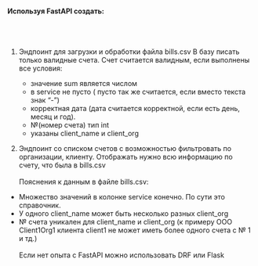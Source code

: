 #### Используя FastAPI создать:
<br><br>
1. Эндпоинт для загрузки и обработки файла bills.csv
    В базу писать только валидные счета. Счет считается валидным, если выполнены все условия:
    + значение sum является числом
    + в service не пусто ( пусто так же считается, если вместо текста знак “-”)
    + корректная дата (дата считается корректной, если есть день, месяц и год).
    + №(номер счета) тип  int
    + указаны client_name и client_org

2. Эндпоинт со списком счетов с возможностью фильтровать по организации, клиенту.
    Отображать нужно всю информацию по счету, что была в bills.csv
<br><br>
Пояснения к данным в файле bills.csv:
+ Множество значений в колонке service конечно. По сути это справочник.
+ У одного client_name может быть несколько разных client_org
+ № счета уникален для client_name и client_org (к примеру OOO Client1Org1 клиента client1 не может иметь более одного счета с № 1 и тд.)
<br><br>
Если нет опыта с FastAPI можно использовать DRF или Flask
